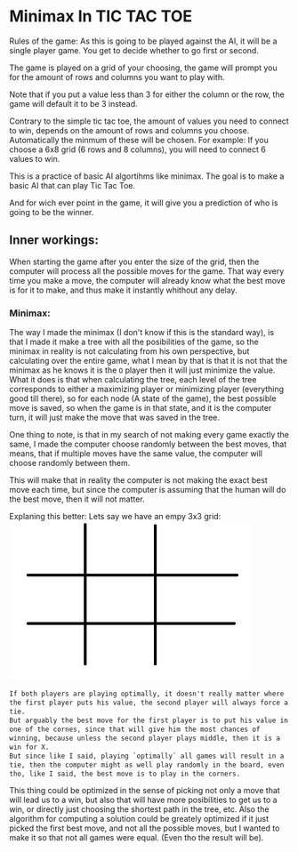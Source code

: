 # Minimax In TIC TAC TOE
Rules of the game:
As this is going to be played against the AI, it will be a single player game.
You get to decide whether to go first or second.

The game is played on a grid of your choosing, the game will prompt you for the amount of rows and columns you want to play with.

Note that if you put a value less than 3 for either the column or the row, the game will default it to be 3 instead.

Contrary to the simple tic tac toe, the amount of values you need to connect to win, depends on the amount of rows and columns you choose. Automatically the minmum of these will be chosen.
For example:
    If you choose a 6x8 grid (6 rows and 8 columns), you will need to connect 6 values to win.


This is a practice of basic AI algortihms like minimax.
The goal is to make a basic AI that can play Tic Tac Toe.

And for wich ever point in the game, it will give you a prediction of who is going to be the winner.

## Inner workings:
When starting the game after you enter the size of the grid, then the computer will process all the possible moves for the game.
That way every time you make a move, the computer will already know what the best move is for it to make, and thus make it instantly whithout any delay.

### Minimax:
The way I made the minimax (I don't know if this is the standard way), is that I made it make a tree with all the posibilities of the game, so the minimax in reality is not calculating from his own perspective, but calculating over the entire game, what I mean by that is that it is not that the minimax as he knows it is the `O` player then it will just minimize the value. What it does is that when calculating the tree, each level of the tree corresponds to either a maximizing player or minimizing player (everything good till there), so for each node (A state of the game), the best possible move is saved, so when the game is in that state, and it is the computer turn, it will just make the move that was saved in the tree.

One thing to note, is that in my search of not making every game exactly the same, I made the computer choose randomly between the best moves, that means, that if multiple moves have the same value, the computer will choose randomly between them.

This will make that in reality the computer is not making the exact best move each time, but since the computer is assuming that the human will do the best move, then it will not matter.

Explaning this better:
    Lets say we have an empy 3x3 grid:
    ![Alt text](./forReadme/empty3x3grid.png "Empty grid")

    If both players are playing optimally, it doesn't really matter where the first player puts his value, the second player will always force a tie.
    But arguably the best move for the first player is to put his value in one of the cornes, since that will give him the most chances of winning, because unless the second player plays middle, then it is a win for X.
    But since like I said, playing `optimally` all games will result in a tie, then the computer might as well play randomly in the board, even tho, like I said, the best move is to play in the corners.

This thing could be optimized in the sense of picking not only a move that will lead us to a win, but also that will have more posibilities to get us to a win, or directly just choosing the shortest path in the tree, etc.
Also the algorithm for computing a solution could be greately optimized if it just picked the first best move, and not all the possible moves, but I wanted to make it so that not all games were equal. (Even tho the result will be).
    
